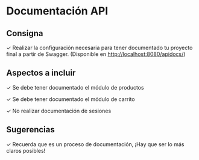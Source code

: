 # Documentación API

## Consigna

✓ Realizar la configuración necesaria para tener documentado tu proyecto final a partir de Swagger.
(Disponible en <http://localhost:8080/apidocs/>)

## Aspectos a incluir

✓ Se debe tener documentado el módulo de productos

✓ Se debe tener documentado el módulo de carrito

✓ No realizar documentación de sesiones

## Sugerencias

✓ Recuerda que es un proceso de documentación, ¡Hay que ser lo más claros posibles!
